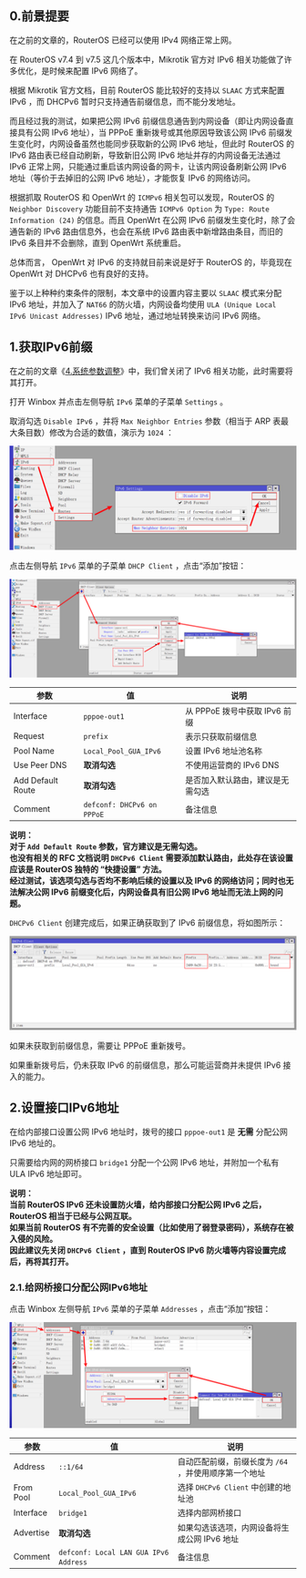## 0.前景提要

在之前的文章的，RouterOS 已经可以使用 IPv4 网络正常上网。  

在 RouterOS v7.4 到 v7.5 这几个版本中，Mikrotik 官方对 IPv6 相关功能做了许多优化，是时候来配置 IPv6 网络了。  

根据 Mikrotik 官方文档，目前 RouterOS 能比较好的支持以 `SLAAC` 方式来配置 IPv6 ，而 DHCPv6 暂时只支持通告前缀信息，而不能分发地址。  

而且经过我的测试，如果把公网 IPv6 前缀信息通告到内网设备（即让内网设备直接具有公网 IPv6 地址），当 PPPoE 重新拨号或其他原因导致该公网 IPv6 前缀发生变化时，内网设备虽然也能同步获取新的公网 IPv6 地址，但此时 RouterOS 的 IPv6 路由表已经自动刷新，导致新旧公网 IPv6 地址并存的内网设备无法通过 IPv6 正常上网，只能通过重启该内网设备的网卡，让该内网设备刷新公网 IPv6 地址（等价于去掉旧的公网 IPv6 地址），才能恢复 IPv6 的网络访问。  

根据抓取 RouterOS 和 OpenWrt 的 `ICMPv6` 相关包可以发现，RouterOS 的 `Neighbor Discovery` 功能目前不支持通告 `ICMPv6 Option` 为 `Type: Route Information (24)` 的信息。而且 OpenWrt 在公网 IPv6 前缀发生变化时，除了会通告新的 IPv6 路由信息外，也会在系统 IPv6 路由表中新增路由条目，而旧的 IPv6 条目并不会删除，直到 OpenWrt 系统重启。  

总体而言， OpenWrt 对 IPv6 的支持就目前来说是好于 RouterOS 的，毕竟现在 OpenWrt 对 DHCPv6 也有良好的支持。  

鉴于以上种种约束条件的限制，本文章中的设置内容主要以 `SLAAC` 模式来分配 IPv6 地址，并加入了 `NAT66` 的防火墙，内网设备均使用 `ULA (Unique Local IPv6 Unicast Addresses)` IPv6 地址，通过地址转换来访问 IPv6 网络。

## 1.获取IPv6前缀

在之前的文章《[4.系统参数调整](./4.系统参数调整.md)》中，我们曾关闭了 IPv6 相关功能，此时需要将其打开。  

打开 Winbox 并点击左侧导航 `IPv6` 菜单的子菜单 `Settings` 。  

取消勾选 `Disable IPv6` ，并将 `Max Neighbor Entries` 参数（相当于 ARP 表最大条目数）修改为合适的数值，演示为 `1024` ：

![打开IPv6选项](img/p9/wb_ipv6_reopen.png)

点击左侧导航 `IPv6` 菜单的子菜单 `DHCP Client` ，点击“添加”按钮：

![创建DHCPv6客户端](img/p9/wb_dhcpv6_client.png)

|参数|值|说明|
|--|--|--|
|Interface|`pppoe-out1`|从 PPPoE 拨号中获取 IPv6 前缀|
|Request|`prefix`|表示只获取前缀信息|
|Pool Name|`Local_Pool_GUA_IPv6`|设置 IPv6 地址池名称|
|Use Peer DNS| **取消勾选** |不使用运营商的 IPv6 DNS|
|Add Default Route| **取消勾选** |是否加入默认路由，建议是无需勾选|
|Comment|`defconf: DHCPv6 on PPPoE`|备注信息|

 **说明：**  
 **对于 `Add Default Route` 参数，官方建议是无需勾选。**   
 **也没有相关的 RFC 文档说明 `DHCPv6 Client` 需要添加默认路由，此处存在该设置应该是 RouterOS 独特的 “快捷设置” 方法。**   
 **经过测试，该选项勾选与否均不影响后续的设置以及 IPv6 的网络访问；同时也无法解决公网 IPv6 前缀变化后，内网设备具有旧公网 IPv6 地址而无法上网的问题。**   

`DHCPv6 Client` 创建完成后，如果正确获取到了 IPv6 前缀信息，将如图所示：

![获得IPv6前缀](img/p9/wb_got_prefix.png)

如果未获取到前缀信息，需要让 PPPoE 重新拨号。  

如果重新拨号后，仍未获取 IPv6 的前缀信息，那么可能运营商并未提供 IPv6 接入的能力。  

## 2.设置接口IPv6地址

在给内部接口设置公网 IPv6 地址时，拨号的接口 `pppoe-out1` 是 **无需** 分配公网 IPv6 地址的。  

只需要给内网的网桥接口 `bridge1` 分配一个公网 IPv6 地址，并附加一个私有 ULA IPv6 地址即可。  

 **说明：**   
 **当前 RouterOS IPv6 还未设置防火墙，给内部接口分配公网 IPv6 之后，RouterOS 相当于已经与公网互联。**   
 **如果当前 RouterOS 有不完善的安全设置（比如使用了弱登录密码），系统存在被入侵的风险。**   
 **因此建议先关闭 `DHCPv6 Client` ，直到 RouterOS IPv6 防火墙等内容设置完成后，再将其打开。**   

### 2.1.给网桥接口分配公网IPv6地址

点击 Winbox 左侧导航 `IPv6` 菜单的子菜单 `Addresses` ，点击“添加”按钮：

![添加接口公网IPv6](img/p9/wb_add_gua_ipv6.png)

|参数|值|说明|
|--|--|--|
|Address|`::1/64`|自动匹配前缀，前缀长度为 `/64` ，并使用顺序第一个地址|
|From Pool|`Local_Pool_GUA_IPv6`|选择 `DHCPv6 Client` 中创建的地址池|
|Interface|`bridge1`|选择内部网桥接口|
|Advertise| **取消勾选** |如果勾选该选项，内网设备将生成公网 IPv6 地址|
|Comment|`defconf: Local LAN GUA IPv6 Address`|备注信息|
